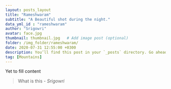 ```yaml
---
layout: posts_layout
title: "Rameshwaram"
subtitle: "A Beautiful shot during the night."
data_yml_id : "rameshwaram"
author: "Srigowri"
avatar: face.jpg
thumbnail: thumbnail.jpg   # Add image post (optional)
folder: /img_folder/rameshwaram/
date: 2020-07-31 12:55:00 +0300
description: You’ll find this post in your `_posts` directory. Go ahead and edit it and re-build the site to see your changes. # Add post description (optional)
tag: [Mountains]
---
```

Yet to fill content


> What is this <cite>- Srigowri</cite>

